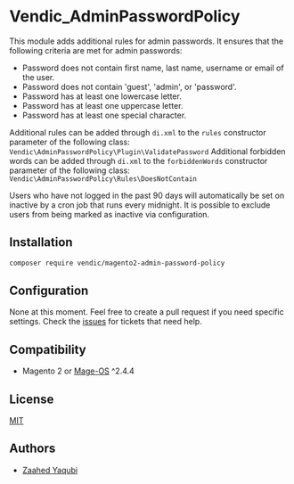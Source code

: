 # Vendic_AdminPasswordPolicy

This module adds additional rules for admin passwords. It ensures that the following criteria are met for admin passwords:

- Password does not contain first name, last name, username or email of the user.
- Password does not contain 'guest', 'admin', or 'password'.
- Password has at least one lowercase letter.
- Password has at least one uppercase letter.
- Password has at least one special character.

Additional rules can be added through `di.xml` to the `rules` constructor parameter of the following class: `Vendic\AdminPasswordPolicy\Plugin\ValidatePassword`
Additional forbidden words can be added through `di.xml` to the `forbiddenWords` constructor parameter of the following class: `Vendic\AdminPasswordPolicy\Rules\DoesNotContain`

Users who have not logged in the past 90 days will automatically be set on inactive by a cron job that runs every midnight. It is possible to exclude users from being marked as inactive via configuration.

## Installation

```bash
composer require vendic/magento2-admin-password-policy
```

## Configuration

None at this moment. Feel free to create a pull request if you need specific settings. Check the [issues](https://github.com/Vendic/magento2-admin-password-policy/issues) for tickets that need help.

## Compatibility
- Magento 2 or [Mage-OS](https://mage-os.org/) ^2.4.4

## License
[MIT](https://github.com/Vendic/magento2-admin-password-policy/blob/main/LICENSE)

## Authors
- [Zaahed Yaqubi](https://vendic.nl/)
